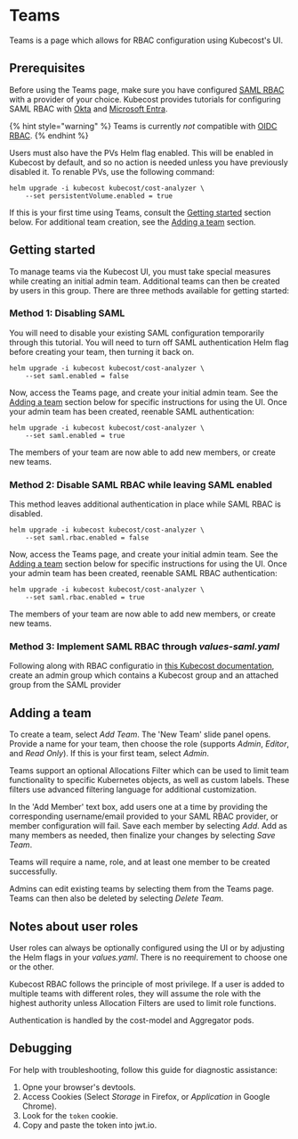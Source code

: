 # Teams

Teams is a page which allows for RBAC configuration using Kubecost's UI. 

## Prerequisites

Before using the Teams page, make sure you have configured [SAML RBAC](/install-and-configure/advanced-configuration/user-management-saml/README.md) with a provider of your choice. Kubecost provides tutorials for configuring SAML RBAC with [Okta](/install-and-configure/advanced-configuration/user-management-saml/okta-saml-integration.md) and [Microsoft Entra](/install-and-configure/advanced-configuration/user-management-saml/microsoft-entra-id-saml-integration-for-kubecost.md).

{% hint style="warning" %}
Teams is currently *not* compatible with [OIDC RBAC](/install-and-configure/advanced-configuration/user-management-oidc/user-management-oidc.md).
{% endhint %}

Users must also have the PVs Helm flag enabled. This will be enabled in Kubecost by default, and so no action is needed unless you have previously disabled it. To renable PVs, use the following command:

```
helm upgrade -i kubecost kubecost/cost-analyzer \
    --set persistentVolume.enabled = true
```

If this is your first time using Teams, consult the [Getting started](teams.md#getting-started) section below. For additional team creation, see the [Adding a team](teams.md#adding-a-team) section.

## Getting started

To manage teams via the Kubecost UI, you must take special measures while creating an initial admin team. Additional teams can then be created by users in this group. There are three methods available for getting started:

### Method 1: Disabling SAML

You will need to disable your existing SAML configuration temporarily through this tutorial. You will need to turn off SAML authentication Helm flag before creating your team, then turning it back on.

```
helm upgrade -i kubecost kubecost/cost-analyzer \
    --set saml.enabled = false
```

Now, access the Teams page, and create your initial admin team. See the [Adding a team](teams.md#adding-a-team) section below for specific instructions for using the UI. Once your admin team has been created, reenable SAML authentication:

```
helm upgrade -i kubecost kubecost/cost-analyzer \
    --set saml.enabled = true
```

The members of your team are now able to add new members, or create new teams.

### Method 2: Disable SAML RBAC while leaving SAML enabled

This method leaves additional authentication in place while SAML RBAC is disabled. 

```
helm upgrade -i kubecost kubecost/cost-analyzer \
    --set saml.rbac.enabled = false
```

Now, access the Teams page, and create your initial admin team. See the [Adding a team](teams.md#adding-a-team) section below for specific instructions for using the UI. Once your admin team has been created, reenable SAML RBAC authentication:

```
helm upgrade -i kubecost kubecost/cost-analyzer \
    --set saml.rbac.enabled = true
```

The members of your team are now able to add new members, or create new teams.

### Method 3: Implement SAML RBAC through *values-saml.yaml*

Following along with RBAC configuratio in [this Kubecost documentation](/install-and-configure/advanced-configuration/user-management-saml/okta-saml-integration.md#okta-rbac-configuration-admin-readonly), create an admin group which contains a Kubecost group and an attached group from the SAML provider

## Adding a team

To create a team, select *Add Team*. The 'New Team' slide panel opens. Provide a name for your team, then choose the role (supports *Admin*, *Editor*, and *Read Only*). If this is your first team, select *Admin*.

Teams support an optional Allocations Filter which can be used to limit team functionality to specific Kubernetes objects, as well as custom labels. These filters use advanced filtering language for additional customization.

In the 'Add Member' text box, add users one at a time by providing the corresponding username/email provided to your SAML RBAC provider, or member configuration will fail. Save each member by selecting *Add*. Add as many members as needed, then finalize your changes by selecting *Save Team*.

Teams will require a name, role, and at least one member to be created successfully.

Admins can edit existing teams by selecting them from the Teams page. Teams can then also be deleted by selecting *Delete Team*.

## Notes about user roles

User roles can always be optionally configured using the UI or by adjusting the Helm flags in your *values.yaml*. There is no reequirement to choose one or the other.

Kubecost RBAC follows the principle of most privilege. If a user is added to multiple teams with different roles, they will assume the role with the highest authority unless Allocation Filters are used to limit role functions.

Authentication is handled by the cost-model and Aggregator pods.

## Debugging

For help with troubleshooting, follow this guide for diagnostic assistance:

1. Opne your browser's devtools.
2. Access Cookies (Select *Storage* in Firefox, or *Application* in Google Chrome).
3. Look for the `token` cookie.
4. Copy and paste the token into jwt.io.